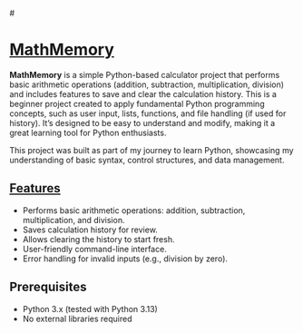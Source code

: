 #<h1><u> MathMemory</u></h1>
<b>MathMemory</b> is a simple Python-based calculator project that performs basic arithmetic operations (addition, subtraction, multiplication, division) and includes features to save and clear the calculation history. This is a beginner project created to apply fundamental Python programming concepts, such as user input, lists, functions, and file handling (if used for history). It’s designed to be easy to understand and modify, making it a great learning tool for Python enthusiasts.

This project was built as part of my journey to learn Python, showcasing my understanding of basic syntax, control structures, and data management.

<h2><u>Features</u></h2>
<ul>
  <li>Performs basic arithmetic operations: addition, subtraction, multiplication, and division.</li>
  <li>Saves calculation history for review.</li>
  <li>Allows clearing the history to start fresh.</li>
  <li>User-friendly command-line interface.</li>
  <li>Error handling for invalid inputs (e.g., division by zero).</li>
</ul>

<h2>Prerequisites</h2>
<ul>
  <li>Python 3.x (tested with Python 3.13)</li>
  <li>No external libraries required</li>
</ul>








